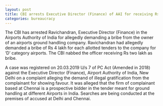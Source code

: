 ```yaml
--- 
layout: post
title: CBI arrests Executive Director (Finance) of AAI for receiving Rs two lakh as Bribe
categories: bureaucracy
---
```

The CBI has arrested Ravichandran, Executive Director (Finance) in the Airports Authority of India for allegedly demanding a bribe from the owner of an airports ground handling company. Ravichandran had allegedly demanded a bribe of Rs 4 lakh for each allotted tenders to the company for ‘D’ category airports. The CBI nabbed the officer receiving Rs two lakh as bribe.

A case was registered on 20.03.2019 U/s 7 of PC Act (Amended in 2018) against the Executive Director (Finance), Airport Authority of India, New Delhi on a complaint alleging the demand of illegal gratification from the complainant for showing favour. It was alleged that the firm of complainant based at Chennai is a prospective bidder in the tender meant for ground handling at different Airports in India. Searches are being conducted at the premises of accused at Delhi and Chennai.
